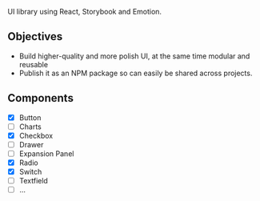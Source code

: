 UI library using React, Storybook and Emotion.

## Objectives

- Build higher-quality and more polish UI, at the same time modular and reusable
- Publish it as an NPM package so can easily be shared across projects.

## Components

- [x] Button
- [ ] Charts
- [x] Checkbox
- [ ] Drawer
- [ ] Expansion Panel
- [x] Radio
- [x] Switch
- [ ] Textfield
- [ ] ...
